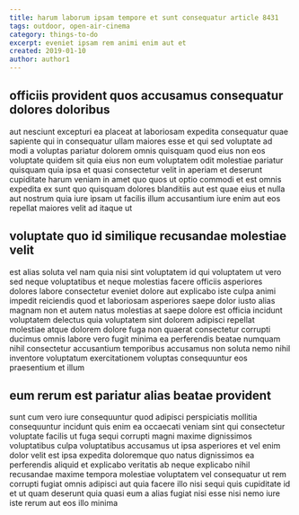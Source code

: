 ```yaml
---
title: harum laborum ipsam tempore et sunt consequatur article 8431
tags: outdoor, open-air-cinema
category: things-to-do
excerpt: eveniet ipsam rem animi enim aut et
created: 2019-01-10
author: author1
---
```


## officiis provident quos accusamus consequatur dolores doloribus

aut nesciunt excepturi ea placeat at laboriosam expedita consequatur quae sapiente qui in consequatur ullam maiores esse et qui sed voluptate ad modi a voluptas pariatur dolorem omnis quisquam quod eius non eos voluptate quidem sit quia eius non eum voluptatem odit molestiae pariatur quisquam quia ipsa et quasi consectetur velit in aperiam et deserunt cupiditate harum veniam in amet quo quos ut optio commodi et est omnis expedita ex sunt quo quisquam dolores blanditiis aut est quae eius et nulla aut nostrum quia iure ipsam ut facilis illum accusantium iure enim aut eos repellat maiores velit ad itaque ut

## voluptate quo id similique recusandae molestiae velit

est alias soluta vel nam quia nisi sint voluptatem id qui voluptatem ut vero sed neque voluptatibus et neque molestias facere officiis asperiores dolores labore consectetur eveniet dolore aut explicabo iste culpa animi impedit reiciendis quod et laboriosam asperiores saepe dolor iusto alias magnam non et autem natus molestias at saepe dolore est officia incidunt voluptatem delectus quia voluptatem sint dolorem adipisci repellat molestiae atque dolorem dolore fuga non quaerat consectetur corrupti ducimus omnis labore vero fugit minima ea perferendis beatae numquam nihil consectetur accusantium temporibus accusamus non soluta nemo nihil inventore voluptatum exercitationem voluptas consequuntur eos praesentium et illum

## eum rerum est pariatur alias beatae provident

sunt cum vero iure consequuntur quod adipisci perspiciatis mollitia consequuntur incidunt quis enim ea occaecati veniam sint qui consectetur voluptate facilis ut fuga sequi corrupti magni maxime dignissimos voluptatibus culpa voluptatibus accusamus ut ipsa asperiores et vel enim dolor velit est ipsa expedita doloremque quo natus dignissimos ea perferendis aliquid et explicabo veritatis ab neque explicabo nihil recusandae maxime tempora molestiae voluptatem vel consequatur ut rem corrupti fugiat omnis adipisci aut quia facere illo nisi sequi quis cupiditate id et ut quam deserunt quia quasi eum a alias fugiat nisi esse nisi nemo iure iste rerum aut eos illo minima
